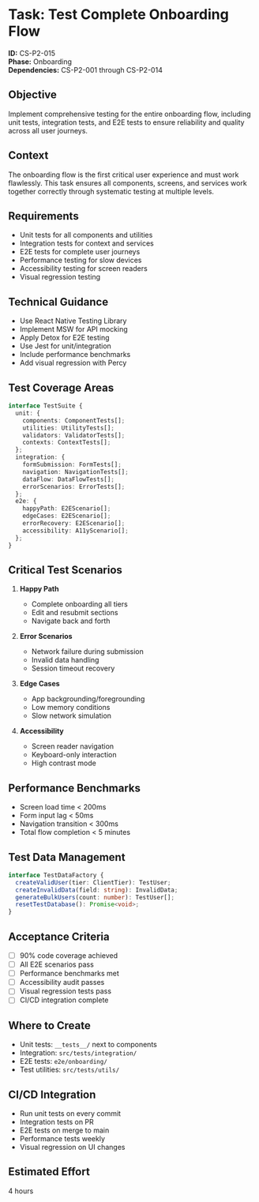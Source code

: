 # Task: Test Complete Onboarding Flow

**ID:** CS-P2-015  
**Phase:** Onboarding  
**Dependencies:** CS-P2-001 through CS-P2-014

## Objective
Implement comprehensive testing for the entire onboarding flow, including unit tests, integration tests, and E2E tests to ensure reliability and quality across all user journeys.

## Context
The onboarding flow is the first critical user experience and must work flawlessly. This task ensures all components, screens, and services work together correctly through systematic testing at multiple levels.

## Requirements
- Unit tests for all components and utilities
- Integration tests for context and services
- E2E tests for complete user journeys
- Performance testing for slow devices
- Accessibility testing for screen readers
- Visual regression testing

## Technical Guidance
- Use React Native Testing Library
- Implement MSW for API mocking
- Apply Detox for E2E testing
- Use Jest for unit/integration
- Include performance benchmarks
- Add visual regression with Percy

## Test Coverage Areas
```typescript
interface TestSuite {
  unit: {
    components: ComponentTests[];
    utilities: UtilityTests[];
    validators: ValidatorTests[];
    contexts: ContextTests[];
  };
  integration: {
    formSubmission: FormTests[];
    navigation: NavigationTests[];
    dataFlow: DataFlowTests[];
    errorScenarios: ErrorTests[];
  };
  e2e: {
    happyPath: E2EScenario[];
    edgeCases: E2EScenario[];
    errorRecovery: E2EScenario[];
    accessibility: A11yScenario[];
  };
}
```

## Critical Test Scenarios
1. **Happy Path**
   - Complete onboarding all tiers
   - Edit and resubmit sections
   - Navigate back and forth

2. **Error Scenarios**
   - Network failure during submission
   - Invalid data handling
   - Session timeout recovery

3. **Edge Cases**
   - App backgrounding/foregrounding
   - Low memory conditions
   - Slow network simulation

4. **Accessibility**
   - Screen reader navigation
   - Keyboard-only interaction
   - High contrast mode

## Performance Benchmarks
- Screen load time < 200ms
- Form input lag < 50ms
- Navigation transition < 300ms
- Total flow completion < 5 minutes

## Test Data Management
```typescript
interface TestDataFactory {
  createValidUser(tier: ClientTier): TestUser;
  createInvalidData(field: string): InvalidData;
  generateBulkUsers(count: number): TestUser[];
  resetTestDatabase(): Promise<void>;
}
```

## Acceptance Criteria
- [ ] 90% code coverage achieved
- [ ] All E2E scenarios pass
- [ ] Performance benchmarks met
- [ ] Accessibility audit passes
- [ ] Visual regression tests pass
- [ ] CI/CD integration complete

## Where to Create
- Unit tests: `__tests__/` next to components
- Integration: `src/tests/integration/`
- E2E tests: `e2e/onboarding/`
- Test utilities: `src/tests/utils/`

## CI/CD Integration
- Run unit tests on every commit
- Integration tests on PR
- E2E tests on merge to main
- Performance tests weekly
- Visual regression on UI changes

## Estimated Effort
4 hours